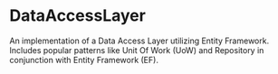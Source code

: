 DataAccessLayer
===============

An implementation of a Data Access Layer utilizing Entity Framework. 
Includes popular patterns like Unit Of Work (UoW) and Repository in conjunction with Entity Framework (EF).

